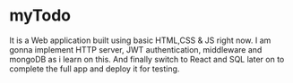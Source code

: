 # myTodo
It is a Web application built using basic HTML,CSS & JS right now.
I am gonna implement HTTP server, JWT authentication, middleware and mongoDB as i learn on this.
And finally switch to React and SQL later on to complete the full app and deploy it for testing.

